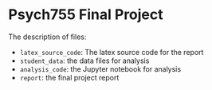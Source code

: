 # Psych755 Final Project

The description of files:

- `latex_source_code`: The latex source code for the report
- `student_data`: the data files for analysis
- `analysis_code`: the Jupyter notebook for analysis
- `report`: the final project report